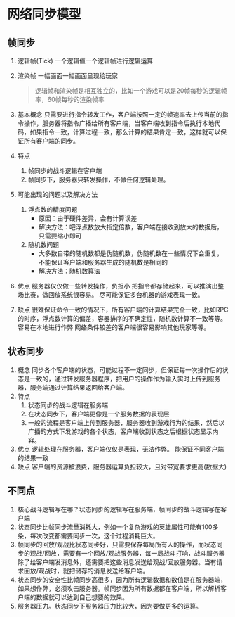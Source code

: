 # 网络同步模型
## 帧同步
1. 逻辑帧(Tick)
   一个逻辑值一个逻辑帧进行逻辑运算
2. 渲染帧
   一幅画面一幅画面呈现给玩家
   > 逻辑帧和渲染帧是相互独立的，比如一个游戏可以是20帧每秒的逻辑帧率，60帧每秒的渲染帧率
3. 基本概念
   只需要进行指令转发工作，客户端按照一定的帧速率去上传当前的指令操作，服务器将指令广播给所有客户端，当客户端收到指令后执行本地代码，如果指令一致，计算过程一致，那么计算的结果肯定一致，这样就可以保证所有客户端的同步。
   
4. 特点
   1. 帧同步的战斗逻辑在客户端
   2. 帧同步下，服务器只转发操作，不做任何逻辑处理。
5. 可能出现的问题以及解决方法
   1. 浮点数的精度问题
      *  原因：由于硬件差异，会有计算误差
      *  解决方法：吧浮点数放大指定倍数，客户端在接收到放大的数据后，只需要缩小即可
    2. 随机数问题
        * 大多数自带的随机数都是伪随机数，伪随机数在一些情况下会重复，不能保证客户端和服务器生成的随机数是相同的
        * 解决方法：随机数算法

6. 优点
   服务器仅仅做一些转发操作，负担小
   把指令都存储起来，可以推演出整场比赛，做回放系统很容易。
   尽可能保证多台机器的游戏表现一致。
7. 缺点
   很难保证命令一致的情况下，所有客户端的计算结果完全一致，比如RPC的时序，浮点数计算的偏差，容器排序的不确定性，随机数计算不一致等等。
   容易在本地进行作弊
   网络条件较差的客户端很容易影响其他玩家等等。
## 状态同步
1. 概念
   同步各个客户端的状态，可能过程不一定同步，但保证每一次操作后的状态是一致的，通过转发服务器程序，把用户的操作作为输入实时上传到服务器，服务端通过计算结果返回给客户端。
2. 特点
   1. 状态同步的战斗逻辑在服务端
   2. 在状态同步下，客户端更像是一个服务数据的表现层
   3. 一般的流程是客户端上传到服务器，服务器收到游戏行为的结果，然后以广播的方式下发游戏的各个状态，客户端收到状态之后根据状态显示内容。
3. 优点
   逻辑处理在服务器，客户端仅仅是表现，无法作弊。
   能保证不同客户端的结果一致
4. 缺点
   客户端的资源被浪费，服务器运算负担较大，且对带宽要求更高(数据大)
## 不同点
1. 核心战斗逻辑写在哪？状态同步的逻辑写在服务端，帧同步的战斗逻辑写在客户端
2. 状态同步比帧同步流量消耗大，例如一个复杂游戏的英雄属性可能有100多条，每次改变都需要同步一次，这个过程消耗巨大。
3. 帧同步的回放/观战比状态同步好，只需要保存每局所有人的操作，而状态同步的观战/回放，需要有一个回放/观战服务器，每一局战斗打响，战斗服务器除了给客户端发消息外，还需要把这些消息发送给观战/回放服务器。当有请求回放/观战时，就把储存的消息发送给客户端。
4. 状态同步的安全性比帧同步高很多，因为所有逻辑数据和数值是在服务器端，如果想作弊，必须攻击服务器。帧同步因为所有数据都在客户端，所以解析客户端的数据就可以达到自己想要的效果。
5. 服务器压力。状态同步下服务器压力比较大，因为要做更多的运算。